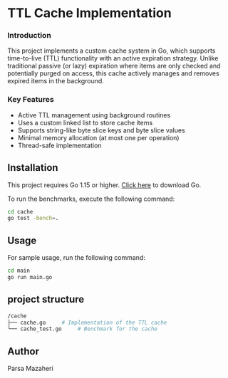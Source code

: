 # TTL Cache Implementation

### Introduction

This project implements a custom cache system in Go, which supports time-to-live (TTL) functionality with an active expiration strategy. Unlike traditional passive (or lazy) expiration where items are only checked and potentially purged on access, this cache actively manages and removes expired items in the background.

### Key Features

- Active TTL management using background routines
- Uses a custom linked list to store cache items
- Supports string-like byte slice keys and byte slice values
- Minimal memory allocation (at most one per operation)
- Thread-safe implementation

## Installation

This project requires Go 1.15 or higher. [Click here](https://go.dev/dl/) to download Go.

To run the benchmarks, execute the following command:

```bash
cd cache
go test -bench=.
```

## Usage

For sample usage, run the following command:

```bash
cd main
go run main.go
```

## project structure

```bash
/cache
├── cache.go     # Implementation of the TTL cache
└── cache_test.go     # Benchmark for the cache
```

## Author
Parsa Mazaheri